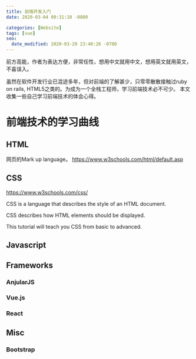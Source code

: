 ```yaml
---
title: 前端开发入门
date: 2020-03-04 00:31:10 -0800

categories: [Website]
tags: [vue]
seo:
  date_modified: 2020-03-20 23:40:26 -0700
---
```

>
前方高能，作者为表达方便，非常任性，想用中文就用中文，想用英文就用英文， 不喜误入。

虽然在软件开发行业已混迹多年，但对前端的了解甚少，只零零散散接触过ruby on rails, HTML5之类的。为成为一个全栈工程师，学习前端技术必不可少。 本文收集一些自己学习前端技术的体会心得。


# 前端技术的学习曲线

## HTML

网页的Mark up language。
https://www.w3schools.com/html/default.asp

## CSS
https://www.w3schools.com/css/

CSS is a language that describes the style of an HTML document.

CSS describes how HTML elements should be displayed.

This tutorial will teach you CSS from basic to advanced.
## Javascript

## Frameworks
### AnjularJS
### Vue.js
### React 


## Misc
### Bootstrap